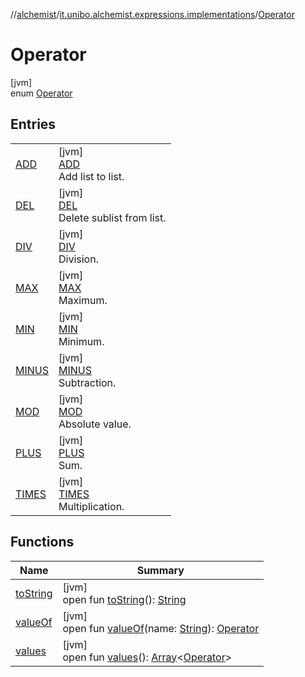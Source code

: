 //[alchemist](../../../index.md)/[it.unibo.alchemist.expressions.implementations](../index.md)/[Operator](index.md)

# Operator

[jvm]\
enum [Operator](index.md)

## Entries

| | |
|---|---|
| [ADD](-a-d-d/index.md) | [jvm]<br>[ADD](-a-d-d/index.md)<br>Add list to list. |
| [DEL](-d-e-l/index.md) | [jvm]<br>[DEL](-d-e-l/index.md)<br>Delete sublist from list. |
| [DIV](-d-i-v/index.md) | [jvm]<br>[DIV](-d-i-v/index.md)<br>Division. |
| [MAX](-m-a-x/index.md) | [jvm]<br>[MAX](-m-a-x/index.md)<br>Maximum. |
| [MIN](-m-i-n/index.md) | [jvm]<br>[MIN](-m-i-n/index.md)<br>Minimum. |
| [MINUS](-m-i-n-u-s/index.md) | [jvm]<br>[MINUS](-m-i-n-u-s/index.md)<br>Subtraction. |
| [MOD](-m-o-d/index.md) | [jvm]<br>[MOD](-m-o-d/index.md)<br>Absolute value. |
| [PLUS](-p-l-u-s/index.md) | [jvm]<br>[PLUS](-p-l-u-s/index.md)<br>Sum. |
| [TIMES](-t-i-m-e-s/index.md) | [jvm]<br>[TIMES](-t-i-m-e-s/index.md)<br>Multiplication. |

## Functions

| Name | Summary |
|---|---|
| [toString](to-string.md) | [jvm]<br>open fun [toString](to-string.md)(): [String](https://docs.oracle.com/javase/8/docs/api/java/lang/String.html) |
| [valueOf](value-of.md) | [jvm]<br>open fun [valueOf](value-of.md)(name: [String](https://docs.oracle.com/javase/8/docs/api/java/lang/String.html)): [Operator](index.md) |
| [values](values.md) | [jvm]<br>open fun [values](values.md)(): [Array](https://kotlinlang.org/api/latest/jvm/stdlib/kotlin/-array/index.html)<[Operator](index.md)> |
